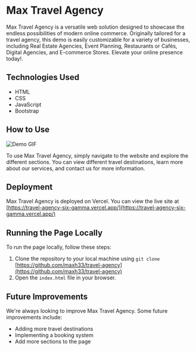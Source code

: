 # Max Travel Agency

Max Travel Agency is a versatile web solution designed to showcase the endless possibilities of modern online commerce. Originally tailored for a travel agency, this demo is easily customizable for a variety of businesses, including Real Estate Agencies, Event Planning, Restaurants or Cafés, Digital Agencies, and E-commerce Stores. Elevate your online presence today!.

## Technologies Used

- HTML
- CSS
- JavaScript
- Bootstrap

## How to Use

![Demo GIF]()

To use Max Travel Agency, simply navigate to the website and explore the different sections. You can view different travel destinations, learn more about our services, and contact us for more information.

## Deployment

Max Travel Agency is deployed on Vercel. You can view the live site at [https://travel-agency-six-gamma.vercel.app/](https://travel-agency-six-gamma.vercel.app/)

## Running the Page Locally

To run the page locally, follow these steps:

1. Clone the repository to your local machine using `git clone ` [https://github.com/maxh33/travel-agency](https://github.com/maxh33/travel-agency)
2. Open the `index.html` file in your browser.

## Future Improvements

We're always looking to improve Max Travel Agency. Some future improvements include:

- Adding more travel destinations
- Implementing a booking system
- Add more sections to the page